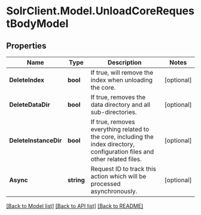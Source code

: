 # SolrClient.Model.UnloadCoreRequestBodyModel

## Properties

Name | Type | Description | Notes
------------ | ------------- | ------------- | -------------
**DeleteIndex** | **bool** | If true, will remove the index when unloading the core. | [optional] 
**DeleteDataDir** | **bool** | If true, removes the data directory and all sub-directories. | [optional] 
**DeleteInstanceDir** | **bool** | If true, removes everything related to the core, including the index directory, configuration files and other related files. | [optional] 
**Async** | **string** | Request ID to track this action which will be processed asynchronously. | [optional] 

[[Back to Model list]](../README.md#documentation-for-models) [[Back to API list]](../README.md#documentation-for-api-endpoints) [[Back to README]](../README.md)

